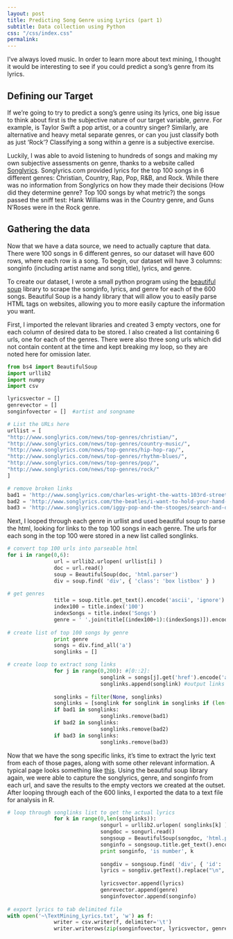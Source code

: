 ```yaml
---
layout: post
title: Predicting Song Genre using Lyrics (part 1)
subtitle: Data collection using Python
css: "/css/index.css"
permalink: 
---
```


I’ve always loved music. In order to learn more about text mining, I thought it would be interesting to see if you could predict a song’s genre from its lyrics.

## Defining our Target
If we’re going to try to predict a song’s genre using its lyrics, one big issue to think about first is the subjective nature of our target variable, _genre_. For example, is Taylor Swift a pop artist, or a country singer? Similarly, are alternative and heavy metal separate genres, or can you just classify both as just ‘Rock’?  Classifying a song within a genre is a subjective exercise.
 
Luckily, I was able to avoid listening to hundreds of songs and making my own subjective assessments on genre, thanks to a website called [Songlyrics](http://www.songlyrics.com/news/top-genres/country-music). Songlyrics.com provided lyrics for the top 100 songs in 6 different genres: Christian, Country, Rap, Pop, R&B, and Rock. While there was no information from Songlyrics on how they made their decisions (How did they determine genre? Top 100 songs by what metric?) the songs passed the sniff test: Hank Williams was in the Country genre, and Guns N’Roses were in the Rock genre.

## Gathering the data
Now that we have a data source, we need to actually capture that data. There were 100 songs in 6 different genres, so our dataset will have 600 rows, where each row is a song. To begin, our dataset will have 3 columns: songinfo (including artist name and song title), lyrics, and genre.

To create our dataset, I wrote a small python program using the [beautiful soup](https://www.crummy.com/software/BeautifulSoup/bs4/doc/) library to scrape the songinfo, lyrics, and genre for each of the 600 songs. Beautiful Soup is a handy library that will allow you to easily parse HTML tags on websites, allowing you to more easily capture the information you want.
 
First, I imported the relevant libraries and created 3 empty vectors, one for each column of desired data to be stored. I also created a list containing 6 urls, one for each of the genres. There were also three song urls which did not contain content at the time and kept breaking my loop, so they are noted here for omission later.


 ```python
from bs4 import BeautifulSoup
import urllib2
import numpy
import csv
 
lyricsvector = []
genrevector = []
songinfovector = []  #artist and songname
 
# List the URLs here
urllist = [
"http://www.songlyrics.com/news/top-genres/christian/",
"http://www.songlyrics.com/news/top-genres/country-music/",
"http://www.songlyrics.com/news/top-genres/hip-hop-rap/",
"http://www.songlyrics.com/news/top-genres/rhythm-blues/",
"http://www.songlyrics.com/news/top-genres/pop/",
"http://www.songlyrics.com/news/top-genres/rock/"
]

# remove broken links
bad1 = 'http://www.songlyrics.com/charles-wright-the-watts-103rd-street-rhythm-band/miscellaneous/'
bad2 = 'http://www.songlyrics.com/the-beatles/i-want-to-hold-your-hand-lyrics/'
bad3 = 'http://www.songlyrics.com/iggy-pop-and-the-stooges/search-and-destroy-lyrics/'
```

Next, I looped through each genre in urllist and used beautiful soup to parse the html, looking for links to the top 100 songs in each genre. The urls for each song in the top 100 were stored in a new list called songlinks. 


```python
# convert top 100 urls into parseable html
for i in range(0,6):
               url = urllib2.urlopen( urllist[i] )
               doc = url.read()
               soup = BeautifulSoup(doc, 'html.parser')
               div = soup.find( 'div', { 'class': 'box listbox' } )
 
# get genres
               title = soup.title.get_text().encode('ascii', 'ignore').split(' ')
               index100 = title.index('100')
               indexSongs = title.index('Songs')
               genre = ' '.join(title[(index100+1):(indexSongs)]).encode('utf-8')
 
# create list of top 100 songs by genre
               print genre
               songs = div.find_all('a')
               songlinks = []

# create loop to extract song links
               for j in range(0,200): #[0::2]:
                              songlink = songs[j].get('href').encode('ascii', 'ignore')
                              songlinks.append(songlink) #output links to a list called songlinks
 
               songlinks = filter(None, songlinks)
               songlinks = [songlink for songlink in songlinks if (len(songlink.split('/'))==6)]
               if bad1 in songlinks:
                              songlinks.remove(bad1)
               if bad2 in songlinks:
                              songlinks.remove(bad2)
               if bad3 in songlinks:
                              songlinks.remove(bad3)
```


Now that we have the song specific links, it’s time to extract the lyric text from each of those pages, along with some other relevant information. A typical page looks something like [this](http://www.songlyrics.com/the-beatles/yesterday-lyrics/). Using the beautiful soup library again, we were able to capture the songlyrics, genre, and songinfo from each url, and save the results to the empty vectors we created at the outset. After looping through each of the 600 links, I exported the data to a text file for analysis in R. 
 
```python  
# loop through songlinks list to get the actual lyrics
               for k in range(0,len(songlinks)):
                              songurl = urllib2.urlopen( songlinks[k] )
                              songdoc = songurl.read()
                              songsoup = BeautifulSoup(songdoc, 'html.parser')
                              songinfo = songsoup.title.get_text().encode('ascii', 'ignore')
                              print songinfo, 'is number', k
 
                              songdiv = songsoup.find( 'div', { 'id': 'songLyricsDiv-outer' } )
                              lyrics = songdiv.getText().replace("\n", " ").replace("\'", "").replace("\r", " ").encode('utf-8')
 
                              lyricsvector.append(lyrics)
                              genrevector.append(genre)
                              songinfovector.append(songinfo)
 
# export lyrics to tab delimited file
with open('~\TextMining_Lyrics.txt', 'w') as f:
               writer = csv.writer(f, delimiter='\t')
               writer.writerows(zip(songinfovector, lyricsvector, genrevector))
```



